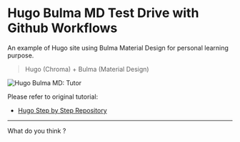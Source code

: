 # Hugo Bulma MD Test Drive with Github Workflows

An example of Hugo site using Bulma Material Design for personal learning purpose.

> Hugo (Chroma) + Bulma (Material Design)

![Hugo Bulma MD: Tutor][hugo-bulma-md-preview]

Please refer to original tutorial:

* [Hugo Step by Step Repository][tutorial-hugo]

-- -- --

What do you think ?

[tutorial-hugo]:            https://gitlab.com/epsi-rns/tutor-hugo-bulma-md/
[hugo-bulma-md-preview]:    https://gitlab.com/epsi-rns/tutor-hugo-bulma-md/raw/master/hugo-bulma-md-preview.png
